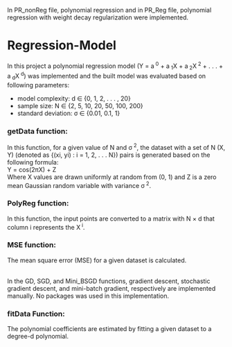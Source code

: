 In PR_nonReg file, polynomial regression and in PR_Reg file, polynomial regression with weight decay regularization were implemented.

# Regression-Model
In this project a polynomial regression model (Y = a<sup> 0</sup> + a<sub> 1</sub>X + a<sub> 2</sub>X<sup> 2</sup> + . . . + a<sub> d</sub>X<sup> d</sup>) was implemented and the built model was evaluated based on following parameters: <br />
* model complexity: d ∈ {0, 1, 2, . . . , 20} 
* sample size: N ∈ {2, 5, 10, 20, 50, 100, 200}
* standard deviation: σ ∈ {0.01, 0.1, 1}
            
### getData function:
In this function, for a given value of N and σ<sup> 2</sup>, the dataset with a set of N (X, Y) (denoted as {(xi, yi) : i = 1, 2, . . . N}) pairs is generated based on the following formula: <br />
Y = cos(2πX) + Z <br />
Where X values are drawn uniformly at random from (0, 1) and Z is a zero mean Gaussian random variable with variance σ<sup> 2</sup>. <br />

### PolyReg function:
In this function, the input points are converted to a matrix with N × d that column i represents the X<sup> i</sup>.

### MSE function:
The mean square error (MSE) for a given dataset is calculated.<br />

<br />
In the GD, SGD, and Mini_BSGD functions, gradient descent, stochastic gradient descent, and mini-batch gradient, respectively are implemented manually. No packages was used in this implementation.

### fitData Function:
The polynomial coefficients are estimated by fitting a given dataset to a degree-d polynomial.

